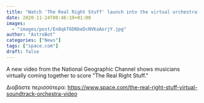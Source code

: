 ```yaml
---
title: "Watch 'The Real Right Stuff' launch into the virtual orchestra frontier for an epic soundtrack (exclusive)"
date: 2020-11-24T00:46:19+01:00
images:
  - "images/post/En8qkT6DNbeDcNVKaAorjY.jpg"
author: "AstroBot"
categories: ["News"]
tags: ["space.com"]
draft: false
---
```


A new video from the National Geographic Channel shows musicians virtually coming together to score "The Real Right Stuff." 

Διαβάστε περισσότερα: https://www.space.com/the-real-right-stuff-virtual-soundtrack-orchestra-video
